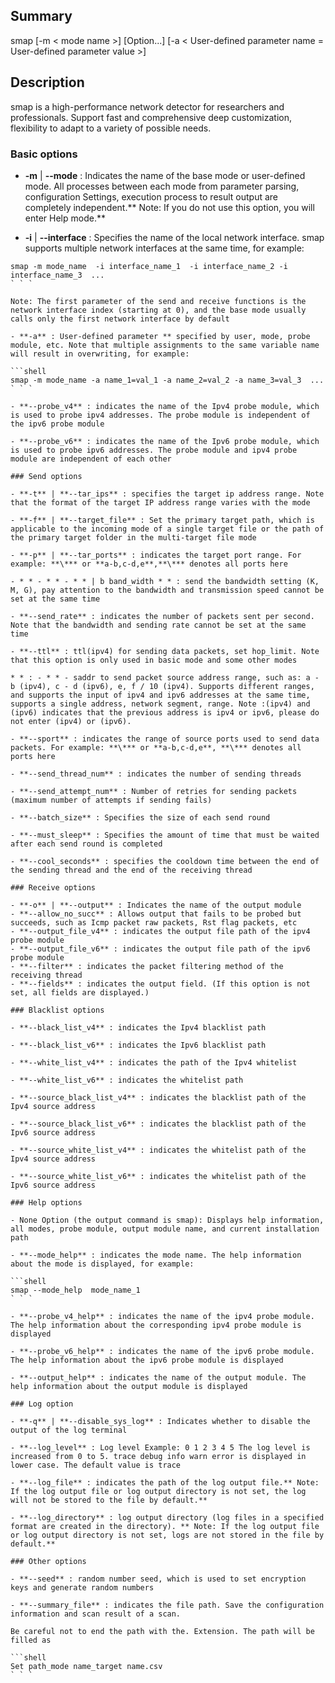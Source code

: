 ## Summary

smap [-m < mode name >] [Option...] [-a < User-defined parameter name = User-defined parameter value >]

## Description

smap is a high-performance network detector for researchers and professionals. Support fast and comprehensive deep customization, flexibility to adapt to a variety of possible needs.

### Basic options

- **-m** | **--mode** : Indicates the name of the base mode or user-defined mode. All processes between each mode from parameter parsing, configuration Settings, execution process to result output are completely independent.** Note: If you do not use this option, you will enter Help mode.**

- **-i** | **--interface** : Specifies the name of the local network interface. smap supports multiple network interfaces at the same time, for example:

```shell
smap -m mode_name  -i interface_name_1  -i interface_name_2 -i interface_name_3  ...
` ` `

Note: The first parameter of the send and receive functions is the network interface index (starting at 0), and the base mode usually calls only the first network interface by default

- **-a** : User-defined parameter ** specified by user, mode, probe module, etc. Note that multiple assignments to the same variable name will result in overwriting, for example:

```shell
smap -m mode_name -a name_1=val_1 -a name_2=val_2 -a name_3=val_3  ...
` ` `

- **--probe_v4** : indicates the name of the Ipv4 probe module, which is used to probe ipv4 addresses. The probe module is independent of the ipv6 probe module

- **--probe_v6** : indicates the name of the Ipv6 probe module, which is used to probe ipv6 addresses. The probe module and ipv4 probe module are independent of each other

### Send options

- **-t** | **--tar_ips** : specifies the target ip address range. Note that the format of the target IP address range varies with the mode

- **-f** | **--target_file** : Set the primary target path, which is applicable to the incoming mode of a single target file or the path of the primary target folder in the multi-target file mode

- **-p** | **--tar_ports** : indicates the target port range. For example: **\*** or **a-b,c-d,e**,**\*** denotes all ports here

- * * - * * - * * | b band_width * * : send the bandwidth setting (K, M, G), pay attention to the bandwidth and transmission speed cannot be set at the same time

- **--send_rate** : indicates the number of packets sent per second. Note that the bandwidth and sending rate cannot be set at the same time

- **--ttl** : ttl(ipv4) for sending data packets, set hop_limit. Note that this option is only used in basic mode and some other modes

* * : - * * - saddr to send packet source address range, such as: a - b (ipv4), c - d (ipv6), e, f / 10 (ipv4). Supports different ranges, and supports the input of ipv4 and ipv6 addresses at the same time, supports a single address, network segment, range. Note :(ipv4) and (ipv6) indicates that the previous address is ipv4 or ipv6, please do not enter (ipv4) or (ipv6).

- **--sport** : indicates the range of source ports used to send data packets. For example: **\*** or **a-b,c-d,e**, **\*** denotes all ports here

- **--send_thread_num** : indicates the number of sending threads

- **--send_attempt_num** : Number of retries for sending packets (maximum number of attempts if sending fails)

- **--batch_size** : Specifies the size of each send round

- **--must_sleep** : Specifies the amount of time that must be waited after each send round is completed

- **--cool_seconds** : specifies the cooldown time between the end of the sending thread and the end of the receiving thread

### Receive options

- **-o** | **--output** : Indicates the name of the output module
- **--allow_no_succ** : Allows output that fails to be probed but succeeds, such as Icmp packet raw packets, Rst flag packets, etc
- **--output_file_v4** : indicates the output file path of the ipv4 probe module
- **--output_file_v6** : indicates the output file path of the ipv6 probe module
- **--filter** : indicates the packet filtering method of the receiving thread
- **--fields** : indicates the output field. (If this option is not set, all fields are displayed.)

### Blacklist options

- **--black_list_v4** : indicates the Ipv4 blacklist path

- **--black_list_v6** : indicates the Ipv6 blacklist path

- **--white_list_v4** : indicates the path of the Ipv4 whitelist

- **--white_list_v6** : indicates the whitelist path

- **--source_black_list_v4** : indicates the blacklist path of the Ipv4 source address

- **--source_black_list_v6** : indicates the blacklist path of the Ipv6 source address

- **--source_white_list_v4** : indicates the whitelist path of the Ipv4 source address

- **--source_white_list_v6** : indicates the whitelist path of the Ipv6 source address

### Help options

- None Option (the output command is smap): Displays help information, all modes, probe module, output module name, and current installation path

- **--mode_help** : indicates the mode name. The help information about the mode is displayed, for example:

```shell
smap --mode_help  mode_name_1
` ` `

- **--probe_v4_help** : indicates the name of the ipv4 probe module. The help information about the corresponding ipv4 probe module is displayed

- **--probe_v6_help** : indicates the name of the ipv6 probe module. The help information about the ipv6 probe module is displayed

- **--output_help** : indicates the name of the output module. The help information about the output module is displayed

### Log option

- **-q** | **--disable_sys_log** : Indicates whether to disable the output of the log terminal

- **--log_level** : Log level Example: 0 1 2 3 4 5 The log level is increased from 0 to 5. trace debug info warn error is displayed in lower case. The default value is trace

- **--log_file** : indicates the path of the log output file.** Note: If the log output file or log output directory is not set, the log will not be stored to the file by default.**

- **--log_directory** : log output directory (log files in a specified format are created in the directory). ** Note: If the log output file or log output directory is not set, logs are not stored in the file by default.**

### Other options

- **--seed** : random number seed, which is used to set encryption keys and generate random numbers

- **--summary_file** : indicates the file path. Save the configuration information and scan result of a scan.

Be careful not to end the path with the. Extension. The path will be filled as

```shell
Set path_mode name_target name.csv
` ` `

